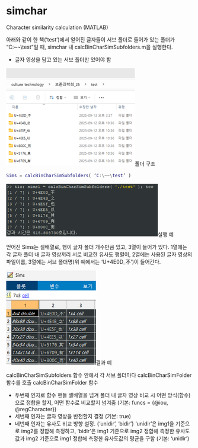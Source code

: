 # simchar
Character similarity calculation (MATLAB)

아래와 같이 한 책(‘test’)에서 얻어진 글자들이 서브 폴더로 들어가 있는 폴더가 “C:\~~\test”일 때, simchar 내 calcBinCharSimSubfolders.m을 실행한다.
-	글자 영상을 담고 있는 서브 폴더만 있어야 함
  
![폴더 구조](images/img1.png)폴더 구조

```MATLAB
Sims = calcBinCharSimSubfolders( ‘C:\~~\test’ )
```

![실행 예](images/img2.png)실행 예

얻어진 Sims는 셀배열로, 행이 글자 폴더 개수만큼 있고, 3열이 들어가 있다.
1열에는 각 글자 폴더 내 글자 영상끼리 서로 비교한 유사도 행렬이, 2열에는 사용된 글자 영상의 파일이름, 3열에는 서브 폴더명(위 예에서는 ‘U+4E0D_不’)이 들어간다.

![결과 예](images/img3.png)결과 예

calcBinCharSimSubfolders 함수 안에서 각 서브 폴더마다 calcBinCharSimFolder 함수를 호출
calcBinCharSimFolder 함수
-	두번째 인자로 함수 핸들 셀배열을 넘겨 폴더 내 글자 영상 비교 시 어떤 방식(함수)으로 정합을 할지, 어떤 함수로 비교할지 넘겨줌 (기본: funcs = {@iou, @regCharacter})
-	세번째 인자는 글자 영상을 반전할지 결정 (기본: true)
-	네번째 인자는 유사도 비교 방향 설정. {‘unidir’, ‘bidir’} ‘unidir’은 img1을 기준으로 img2를 정합해 측정하고, ‘bidir’은 img1 기준으로 img2 정합해 측정한 유사도값과 img2 기준으로 img1 정합해 측정한 유사도값의 평균을 구함 (기본: ‘unidir’)

